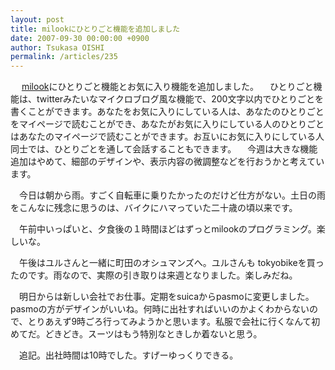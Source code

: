 ```yaml
---
layout: post
title: milookにひとりごと機能を追加しました
date: 2007-09-30 00:00:00 +0900
author: Tsukasa OISHI
permalink: /articles/235
---
```


　 [milook](http://milook..net/)にひとりごと機能とお気に入り機能を追加しました。
　ひとりごと機能は、twitterみたいなマイクロブログ風な機能で、200文字以内でひとりごとを書くことができます。あなたをお気に入りにしている人は、あなたのひとりごとをマイページで読むことができ、あなたがお気に入りにしている人のひとりごとはあなたのマイページで読むことができます。お互いにお気に入りにしている人同士では、ひとりごとを通して会話することもできます。
　今週は大きな機能追加はやめて、細部のデザインや、表示内容の微調整などを行おうかと考えています。

　今日は朝から雨。すごく自転車に乗りたかったのだけど仕方がない。土日の雨をこんなに残念に思うのは、バイクにハマっていた二十歳の頃以来です。

　午前中いっぱいと、夕食後の１時間ほどはずっとmilookのプログラミング。楽しいな。

　午後はユルさんと一緒に町田のオシュマンズへ。ユルさんも tokyobikeを買ったのです。雨なので、実際の引き取りは来週となりました。楽しみだね。

　明日からは新しい会社でお仕事。定期をsuicaからpasmoに変更しました。pasmoの方がデザインがいいね。何時に出社すればいいのかよくわからないので、とりあえず9時ごろ行ってみようかと思います。私服で会社に行くなんて初めてだ。どきどき。スーツはもう特別なときしか着ないと思う。

　追記。出社時間は10時でした。すげーゆっくりできる。

